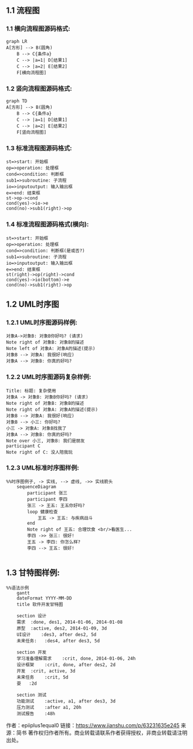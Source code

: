 ## 1.1 流程图

### 1.1 横向流程图源码格式:



```mermaid
graph LR
A[方形] --> B(圆角)
    B --> C{条件a}
    C --> |a=1| D[结果1]
    C --> |a=2| E[结果2]
    F[横向流程图]
```

### 1.2 竖向流程图源码格式:



```mermaid
graph TD
A[方形] --> B(圆角)
    B --> C{条件a}
    C --> |a=1| D[结果1]
    C --> |a=2| E[结果2]
    F[竖向流程图]
```

### 1.3 标准流程图源码格式:



```flow
st=>start: 开始框
op=>operation: 处理框
cond=>condition: 判断框
sub1=>subroutine: 子流程
io=>inputoutput: 输入输出框
e=>end: 结束框
st->op->cond
cond(yes)->io->e
cond(no)->sub1(right)->op
```

### 1.4 标准流程图源码格式(横向):



```flow
st=>start: 开始框
op=>operation: 处理框
cond=>condition: 判断框(是或否?)
sub1=>subroutine: 子流程
io=>inputoutput: 输入输出框
e=>end: 结束框
st(right)->op(right)->cond
cond(yes)->io(bottom)->e
cond(no)->sub1(right)->op
```

## 1.2 UML时序图

### 1.2.1 UML时序图源码样例:



```sequence
对象A->对象B: 对象B你好吗? (请求)
Note right of 对象B: 对象B的描述
Note left of 对象A: 对象A的描述(提示)
对象B --> 对象A: 我很好(响应)
对象A --> 对象B: 你真的好吗?
```

### 1.2.2 UML时序图源码复杂样例:



```sequence
Title: 标题: 复杂使用
对象A -> 对象B: 对象B你好吗? (请求)
Note right of 对象B: 对象B的描述
Note right of 对象A: 对象A的描述(提示)
对象B --> 对象A: 我很好(响应)
对象B --> 小三: 你好吗?
小三 -> 对象A: 对象B找我了
对象A --> 对象B: 你真的好吗?
Note over 小三, 对象B: 我们是朋友
participant C
Note right of C: 没人陪我玩
```

### 1.2.3 UML标准时序图样例:



```mermaid
%%时序图例子, -> 实线, --> 虚线, ->> 实线箭头
    sequenceDiagram
        participant 张三
        participant 李四
        张三 -> 王五: 王五你好吗?
        loop 健康检查
            王五 -> 王五: 与疾病战斗
        end
        Note right of 王五: 合理饮食 <br/>看医生...
        李四 ->> 张三: 很好!
        王五 -> 李四: 你怎么样?
        李四 --> 王五: 很好!
            
```

## 1.3 甘特图样例:



```mermaid
%%语法示例
    gantt
    dateFormat YYYY-MM-DD
    title 软件开发甘特图
    
    section 设计
    需求  :done, des1, 2014-01-06, 2014-01-08
    原型  :active, des2, 2014-01-09, 3d
    UI设计    :des3, after des2, 5d
    未来任务:   :des4, after des3, 5d
    
    section 开发
    学习准备理解需求    :crit, done, 2014-01-06, 24h
    设计框架    :crit, done, after des2, 2d
    开发  :crit, active, 3d
    未来任务    :crit, 5d
    耍   :2d
    
    section 测试
    功能测试    :active, a1, after des3, 3d
    压力测试    :after a1, 20h
    测试报告    :48h
```



作者：epiiplus1equal0
链接：https://www.jianshu.com/p/63231635e245
来源：简书
著作权归作者所有。商业转载请联系作者获得授权，非商业转载请注明出处。